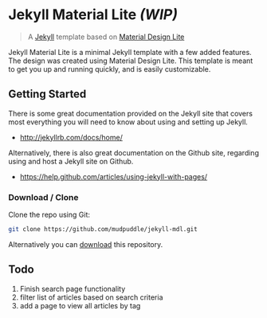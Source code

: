# Jekyll Material Lite _(WIP)_

> A [Jekyll](http://jekyllrb.com/) template based on [Material Design Lite](http://www.getmdl.io/)

Jekyll Material Lite is a minimal Jekyll template with a few added features.  The design was created using Material Design Lite.  This template is meant to get you up and running quickly, and is easily customizable.

## Getting Started

There is some great documentation provided on the Jekyll site that covers most everything you will need to know about using and setting up Jekyll.  
* http://jekyllrb.com/docs/home/

Alternatively, there is also great documentation on the Github site, regarding using and host a Jekyll site on Github.
* https://help.github.com/articles/using-jekyll-with-pages/

### Download / Clone

Clone the repo using Git:

```bash
git clone https://github.com/mudpuddle/jekyll-mdl.git
```

Alternatively you can [download](https://github.com/mudpuddle/jekyll-mdl/archive/master.zip)
this repository.


## Todo
1. Finish search page functionality
  1. filter list of articles based on search criteria
  2. add a page to view all articles by tag
